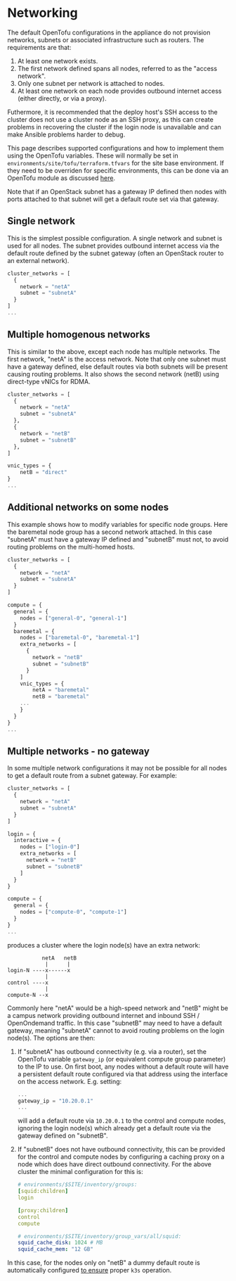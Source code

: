 # Networking

The default OpenTofu configurations in the appliance do not provision networks,
subnets or associated infrastructure such as routers. The requirements are that:
1. At least one network exists.
2. The first network defined spans all nodes, referred to as the "access network".
3. Only one subnet per network is attached to nodes.
4. At least one network on each node provides outbound internet access (either
directly, or via a proxy).

Futhermore, it is recommended that the deploy host's SSH access to the cluster
does not use a cluster node as an SSH proxy, as this can create problems in
recovering the cluster if the login node is unavailable and can make Ansible
problems harder to debug.

This page describes supported configurations and how to implement them using
the OpenTofu variables. These will normally be set in
`environments/site/tofu/terraform.tfvars` for the site base environment. If they
need to be overriden for specific environments, this can be done via an OpenTofu
module as discussed [here](./production.md).

Note that if an OpenStack subnet has a gateway IP defined then nodes with ports
attached to that subnet will get a default route set via that gateway.

## Single network
This is the simplest possible configuration. A single network and subnet is
used for all nodes. The subnet provides outbound internet access via the default
route defined by the subnet gateway (often an OpenStack router to an external
network).

```terraform
cluster_networks = [
  {
    network = "netA"
    subnet = "subnetA"
  }
]
...
```

## Multiple homogenous networks
This is similar to the above, except each node has multiple networks. The first
network, "netA" is the access network. Note that only one subnet must have a
gateway defined, else default routes via both subnets will be present causing
routing problems. It also shows the second network (netB) using direct-type
vNICs for RDMA.

```terraform
cluster_networks = [
  {
    network = "netA"
    subnet = "subnetA"
  },
  {
    network = "netB"
    subnet = "subnetB"
  },
]

vnic_types = {
    netB = "direct"
}
...
```


## Additional networks on some nodes

This example shows how to modify variables for specific node groups. Here the
baremetal node group has a second network attached. In this case "subnetA"
must have a gateway IP defined and "subnetB" must not, to avoid routing
problems on the multi-homed hosts.

```terraform
cluster_networks = [
  {
    network = "netA"
    subnet = "subnetA"
  }
]

compute = {
  general = {
    nodes = ["general-0", "general-1"]
  }
  baremetal = {
    nodes = ["baremetal-0", "baremetal-1"]
    extra_networks = [
      {
        network = "netB"
        subnet = "subnetB"
      }
    ]
    vnic_types = {
        netA = "baremetal"
        netB = "baremetal"
    ...
    }
  }
}
...
```


## Multiple networks - no gateway

In some multiple network configurations it may not be possible for all nodes to
get a default route from a subnet gateway. For example:

```terraform
cluster_networks = [
  {
    network = "netA"
    subnet = "subnetA"
  }
]

login = {
  interactive = {
    nodes = ["login-0"]
    extra_networks = [
      network = "netB"
      subnet = "subnetB"
    ]
  }
}

compute = {
  general = {
    nodes = ["compute-0", "compute-1"]
  }
}
...
```

produces a cluster where the login node(s) have an extra network:

```
           netA   netB
            |      |
login-N ----x------x
            |
control ----x
            |
compute-N --x
```

Commonly here "netA" would be a high-speed network and "netB" might be a campus
network providing outbound internet and inbound SSH / OpenOndemand traffic.
In this case "subnetB" may need to have a default gateway, meaning "subnetA"
cannot to avoid routing problems on the login node(s). The options are then:

1. If "subnetA" has outbound connectivity (e.g. via a router), set the OpenTofu
   variable `gateway_ip` (or equivalent compute group parameter) to the IP to
   use. On first boot, any nodes without a default route will have a persistent
   default route configured via that address using the interface on the access
   network. E.g. setting:

    ```terraform
    ...
    gateway_ip = "10.20.0.1"
    ...
    ```

    will add a default route via `10.20.0.1` to the control and compute nodes,
    ignoring the login node(s) which already get a default route via the gateway
    defined on "subnetB".

2. If "subnetB" does not have outbound connectivity, this can be provided for
   the control and compute nodes by configuring a caching proxy on a node
   which does have direct outbound connectivity. For the above cluster the
   minimal configuration for this is:

      ```yaml
      # environments/$SITE/inventory/groups:
      [squid:children]
      login

      [proxy:children]
      control
      compute
      ```

      ```yaml
      # environments/$SITE/inventory/group_vars/all/squid:
      squid_cache_disk: 1024 # MB
      squid_cache_mem: "12 GB"
      ```
  In this case, for the nodes only on "netB" a dummy default route is
  automatically configured [to ensure](https://docs.k3s.io/installation/airgap#default-network-route)
  proper `k3s` operation.

